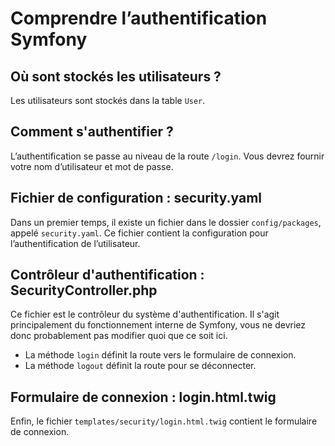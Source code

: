 # Comprendre l’authentification Symfony

## Où sont stockés les utilisateurs ?
Les utilisateurs sont stockés dans la table `User`.

## Comment s'authentifier ?
L’authentification se passe au niveau de la route `/login`. Vous devrez fournir votre nom d’utilisateur et mot de passe.

## Fichier de configuration : security.yaml
Dans un premier temps, il existe un fichier dans le dossier `config/packages`, appelé `security.yaml`. Ce fichier contient la configuration pour l’authentification de l’utilisateur.

## Contrôleur d'authentification : SecurityController.php
Ce fichier est le contrôleur du système d'authentification. Il s'agit principalement du fonctionnement interne de Symfony, vous ne devriez donc probablement pas modifier quoi que ce soit ici.

- La méthode `login` définit la route vers le formulaire de connexion.
- La méthode `logout` définit la route pour se déconnecter.

## Formulaire de connexion : login.html.twig
Enfin, le fichier `templates/security/login.html.twig` contient le formulaire de connexion.
